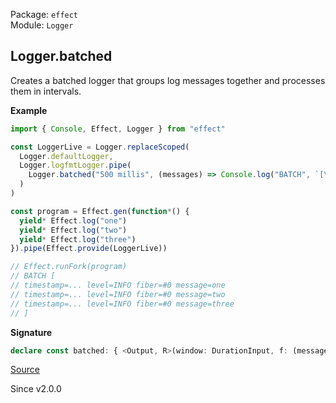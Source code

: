 Package: `effect`<br />
Module: `Logger`<br />

## Logger.batched

Creates a batched logger that groups log messages together and processes them
in intervals.

**Example**

```ts
import { Console, Effect, Logger } from "effect"

const LoggerLive = Logger.replaceScoped(
  Logger.defaultLogger,
  Logger.logfmtLogger.pipe(
    Logger.batched("500 millis", (messages) => Console.log("BATCH", `[\n${messages.join("\n")}\n]`))
  )
)

const program = Effect.gen(function*() {
  yield* Effect.log("one")
  yield* Effect.log("two")
  yield* Effect.log("three")
}).pipe(Effect.provide(LoggerLive))

// Effect.runFork(program)
// BATCH [
// timestamp=... level=INFO fiber=#0 message=one
// timestamp=... level=INFO fiber=#0 message=two
// timestamp=... level=INFO fiber=#0 message=three
// ]
```

**Signature**

```ts
declare const batched: { <Output, R>(window: DurationInput, f: (messages: Array<Types.NoInfer<Output>>) => Effect<void, never, R>): <Message>(self: Logger<Message, Output>) => Effect<Logger<Message, void>, never, R | Scope>; <Message, Output, R>(self: Logger<Message, Output>, window: DurationInput, f: (messages: Array<Types.NoInfer<Output>>) => Effect<void, never, R>): Effect<Logger<Message, void>, never, Scope | R>; }
```

[Source](https://github.com/Effect-TS/effect/tree/main/packages/effect/src/Logger.ts#L225)

Since v2.0.0